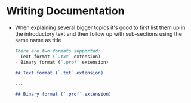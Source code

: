 # Writing Documentation
- When explaining several bigger topics it's good to first list them up in the introductory text and then follow up
  with sub-sections using the same name as title

  ```md
  There are two formats supported:
  - Text format (`.txt` extension)
  - Binary format (`.prof` extension)

  ## Text format (`.txt` extension)

  ...

  ## Binary format (`.prof` extension)
  ```
